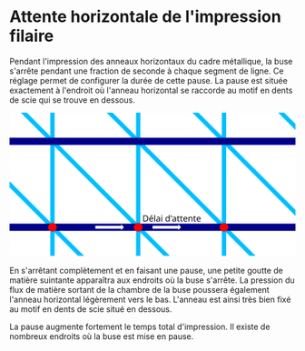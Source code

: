 Attente horizontale de l'impression filaire
====
Pendant l'impression des anneaux horizontaux du cadre métallique, la buse s'arrête pendant une fraction de seconde à chaque segment de ligne. Ce réglage permet de configurer la durée de cette pause. La pause est située exactement à l'endroit où l'anneau horizontal se raccorde au motif en dents de scie qui se trouve en dessous.

![Les emplacements où la buse s'arrêtera](../images/wireframe_flat_delay_fr.svg)

En s'arrêtant complètement et en faisant une pause, une petite goutte de matière suintante apparaîtra aux endroits où la buse s'arrête. La pression du flux de matière sortant de la chambre de la buse poussera également l'anneau horizontal légèrement vers le bas. L'anneau est ainsi très bien fixé au motif en dents de scie situé en dessous.

La pause augmente fortement le temps total d'impression. Il existe de nombreux endroits où la buse est mise en pause.

